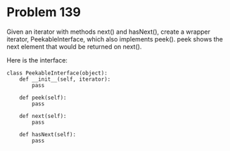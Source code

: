 # Problem 139

Given an iterator with methods next() and hasNext(), create a wrapper iterator, PeekableInterface, which also implements peek(). peek shows the next element that would be returned on next().

Here is the interface:

	class PeekableInterface(object):
		def __init__(self, iterator):
			pass

		def peek(self):
			pass

		def next(self):
			pass

		def hasNext(self):
			pass
